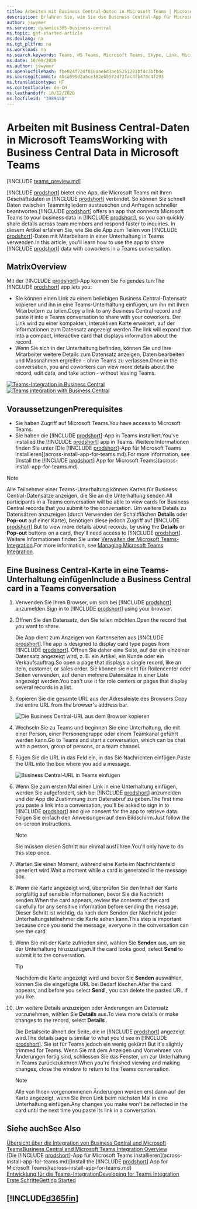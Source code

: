 ```yaml
---
title: Arbeiten mit Business Central-Daten in Microsoft Teams | Microsoft Docs
description: Erfahren Sie, wie Sie die Business Central-App für Microsoft Teams verwenden.
author: jswymer
ms.service: dynamics365-business-central
ms.topic: get-started-article
ms.devlang: na
ms.tgt_pltfrm: na
ms.workload: na
ms.search.keywords: Teams, MS Teams, Microsoft Teams, Skype, Link, Microsoft 365, collaborate, collaboration, teamwork
ms.date: 10/08/2020
ms.author: jswymer
ms.openlocfilehash: fbe024f724f018aae6d3aeb5251281bf4c3bfbde
ms.sourcegitcommit: 4bca699d2a5ce182eb5572d72fac4fb478c4f293
ms.translationtype: HT
ms.contentlocale: de-CH
ms.lasthandoff: 10/12/2020
ms.locfileid: "3989450"
---
```

# <a name="working-with-business-central-data-in-microsoft-teams"></a><span data-ttu-id="680f4-103">Arbeiten mit Business Central-Daten in Microsoft Teams</span><span class="sxs-lookup"><span data-stu-id="680f4-103">Working with Business Central Data in Microsoft Teams</span></span>

[!INCLUDE [teams_preview.md](includes/teams_preview.md)]

<span data-ttu-id="680f4-104">[!INCLUDE [prodshort](includes/prodshort.md)] bietet eine App, die Microsoft Teams mit Ihren Geschäftsdaten in [!INCLUDE [prodshort](includes/prodshort.md)] verbindet. So können Sie schnell Daten zwischen Teammitgliedern austauschen und Anfragen schneller beantworten.</span><span class="sxs-lookup"><span data-stu-id="680f4-104">[!INCLUDE [prodshort](includes/prodshort.md)] offers an app that connects Microsoft Teams to your business data in [!INCLUDE [prodshort](includes/prodshort.md)], so you can quickly share details across team members and respond faster to inquiries.</span></span> <span data-ttu-id="680f4-105">In diesem Artikel erfahren Sie, wie Sie die App zum Teilen von [!INCLUDE [prodshort](includes/prodshort.md)]-Daten mit Mitarbeitern in einer Unterhaltung in Teams verwenden.</span><span class="sxs-lookup"><span data-stu-id="680f4-105">In this article, you'll learn how to use the app to share [!INCLUDE [prodshort](includes/prodshort.md)] data with coworkers in a Teams conversation.</span></span>

## <a name="overview"></a><span data-ttu-id="680f4-106">Matrix</span><span class="sxs-lookup"><span data-stu-id="680f4-106">Overview</span></span>

<span data-ttu-id="680f4-107">Mit der [!INCLUDE [prodshort](includes/prodshort.md)]-App können Sie Folgendes tun:</span><span class="sxs-lookup"><span data-stu-id="680f4-107">The [!INCLUDE [prodshort](includes/prodshort.md)] app lets you:</span></span>

- <span data-ttu-id="680f4-108">Sie können einen Link zu einem beliebigen Business Central-Datensatz kopieren und ihn in eine Teams-Unterhaltung einfügen, um ihn mit Ihren Mitarbeitern zu teilen.</span><span class="sxs-lookup"><span data-stu-id="680f4-108">Copy a link to any Business Central record and paste it into a Teams conversation to share with your coworkers.</span></span> <span data-ttu-id="680f4-109">Der Link wird zu einer kompakten, interaktiven Karte erweitert, auf der Informationen zum Datensatz angezeigt werden.</span><span class="sxs-lookup"><span data-stu-id="680f4-109">The link will expand that into a compact, interactive card that displays information about the record.</span></span>
- <span data-ttu-id="680f4-110">Wenn Sie sich in der Unterhaltung befinden, können Sie und Ihre Mitarbeiter weitere Details zum Datensatz anzeigen, Daten bearbeiten und Massnahmen ergreifen – ohne Teams zu verlassen.</span><span class="sxs-lookup"><span data-stu-id="680f4-110">Once in the conversation, you and coworkers can view more details about the record, edit data, and take action - without leaving Teams.</span></span>

<span data-ttu-id="680f4-111">[![Teams-Integration in Business Central](media/teams-intro-v3.png)](media/teams-intro-v3.png#lightbox)</span><span class="sxs-lookup"><span data-stu-id="680f4-111">[![Teams integration with Business Central](media/teams-intro-v3.png)](media/teams-intro-v3.png#lightbox)</span></span>

## <a name="prerequisites"></a><span data-ttu-id="680f4-112">Voraussetzungen</span><span class="sxs-lookup"><span data-stu-id="680f4-112">Prerequisites</span></span>

- <span data-ttu-id="680f4-113">Sie haben Zugriff auf Microsoft Teams.</span><span class="sxs-lookup"><span data-stu-id="680f4-113">You have access to Microsoft Teams.</span></span>
- <span data-ttu-id="680f4-114">Sie haben die [!INCLUDE [prodshort](includes/prodshort.md)]-App in Teams installiert.</span><span class="sxs-lookup"><span data-stu-id="680f4-114">You've installed the [!INCLUDE [prodshort](includes/prodshort.md)] app in Teams.</span></span> <span data-ttu-id="680f4-115">Weitere Informationen finden Sie unter [Die [!INCLUDE [prodshort](includes/prodshort.md)]-App für Microsoft Teams installieren](across-install-app-for-teams.md).</span><span class="sxs-lookup"><span data-stu-id="680f4-115">For more information, see [Install the [!INCLUDE [prodshort](includes/prodshort.md)] App for Microsoft Teams](across-install-app-for-teams.md)</span></span>

> [!NOTE]
> <span data-ttu-id="680f4-116">Alle Teilnehmer einer Teams-Unterhaltung können Karten für Business Central-Datensätze anzeigen, die Sie an die Unterhaltung senden.</span><span class="sxs-lookup"><span data-stu-id="680f4-116">All participants in a Teams conversation will be able to view cards for Business Central records that you submit to the conversation.</span></span> <span data-ttu-id="680f4-117">Um weitere Details zu Datensätzen anzuzeigen (durch Verwenden der Schaltflächen **Details** oder **Pop-out** auf einer Karte), benötigen diese jedoch Zugriff auf [!INCLUDE [prodshort](includes/prodshort.md)].</span><span class="sxs-lookup"><span data-stu-id="680f4-117">But to view more details about records, by using the **Details** or **Pop-out** buttons on a card, they'll need access to [!INCLUDE [prodshort](includes/prodshort.md)].</span></span> <span data-ttu-id="680f4-118">Weitere Informationen finden Sie unter [Verwalten der Microsoft Teams-Integration](admin-teams-integration.md#minimum-requirements-1).</span><span class="sxs-lookup"><span data-stu-id="680f4-118">For more information, see [Managing Microsoft Teams Integration](admin-teams-integration.md#minimum-requirements-1).</span></span>
<!--
- People You and your coworkers have the following permissions in [!INCLUDE [prodshort](includes/prodshort.md)]
  - To paste a [!INCLUDE [prodshort](includes/prodshort.md)] link into a Teams conversation and have it expand into a card, you have to have at least permission to view the page and its data.
  - Once a card is submitted into a conversation, any user in that conversation can view that card without having permission to Business Central.
  - For other users to view more details from card, they must also have view permission, as a minimum, to the page and its data. If they want to change data, they'll need modify permissions.

  Setting up permissions is typically done by an administrator. For more information, see [Managing Microsoft Teams Integration](admin-teams-integration.md).-->

## <a name="include-a-business-central-card-in-a-teams-conversation"></a><span data-ttu-id="680f4-119">Eine Business Central-Karte in eine Teams-Unterhaltung einfügen</span><span class="sxs-lookup"><span data-stu-id="680f4-119">Include a Business Central card in a Teams conversation</span></span>

1. <span data-ttu-id="680f4-120">Verwenden Sie Ihren Browser, um sich bei [!INCLUDE [prodshort](includes/prodshort.md)] anzumelden.</span><span class="sxs-lookup"><span data-stu-id="680f4-120">Sign in to [!INCLUDE [prodshort](includes/prodshort.md)] using your browser.</span></span>
2. <span data-ttu-id="680f4-121">Öffnen Sie den Datensatz, den Sie teilen möchten.</span><span class="sxs-lookup"><span data-stu-id="680f4-121">Open the record that you want to share.</span></span>

    <span data-ttu-id="680f4-122">Die App dient zum Anzeigen von Kartenseiten aus [!INCLUDE [prodshort](includes/prodshort.md)].</span><span class="sxs-lookup"><span data-stu-id="680f4-122">The app is designed to display card type pages from [!INCLUDE [prodshort](includes/prodshort.md)].</span></span> <span data-ttu-id="680f4-123">Öffnen Sie daher eine Seite, auf der ein einzelner Datensatz angezeigt wird, z. B. ein Artikel, ein Kunde oder ein Verkaufsauftrag.</span><span class="sxs-lookup"><span data-stu-id="680f4-123">So open a page that displays a single record, like an item, customer, or sales order.</span></span> <span data-ttu-id="680f4-124">Sie können sie nicht für Rollencenter oder Seiten verwenden, auf denen mehrere Datensätze in einer Liste angezeigt werden.</span><span class="sxs-lookup"><span data-stu-id="680f4-124">You can't use it for role centers or pages that display several records in a list.</span></span>

3. <span data-ttu-id="680f4-125">Kopieren Sie die gesamte URL aus der Adressleiste des Browsers.</span><span class="sxs-lookup"><span data-stu-id="680f4-125">Copy the entire URL from the browser's address bar.</span></span>

   ![Die Business Central-URL aus dem Browser kopieren](media/teams-url.png)
4. <span data-ttu-id="680f4-127">Wechseln Sie zu Teams und beginnen Sie eine Unterhaltung, die mit einer Person, einer Personengruppe oder einem Teamkanal geführt werden kann.</span><span class="sxs-lookup"><span data-stu-id="680f4-127">Go to Teams and start a conversation, which can be chat with a person, group of persons, or a team channel.</span></span>

    <!--Teams imposes a few limitations here eg. you cannot unfurl a link during a Voice/Video call :/ We should probably only mention this in a Troubleshooting section (and i hope it will also be fixed soon)-->
5. <span data-ttu-id="680f4-128">Fügen Sie die URL in das Feld ein, in das Sie Nachrichten einfügen.</span><span class="sxs-lookup"><span data-stu-id="680f4-128">Paste the URL into the box where you add a message.</span></span>

   ![Business Central-URL in Teams einfügen](media/teams-paste-url.png)
6. <span data-ttu-id="680f4-130">Wenn Sie zum ersten Mal einen Link in eine Unterhaltung einfügen, werden Sie aufgefordert, sich bei [!INCLUDE [prodshort](includes/prodshort.md)] anzumelden und der App die Zustimmung zum Datenabruf zu geben.</span><span class="sxs-lookup"><span data-stu-id="680f4-130">The first time you paste a link into a conversation, you'll be asked to sign in to [!INCLUDE [prodshort](includes/prodshort.md)] and give consent for the app to retrieve data.</span></span> <span data-ttu-id="680f4-131">Folgen Sie einfach den Anweisungen auf dem Bildschirm.</span><span class="sxs-lookup"><span data-stu-id="680f4-131">Just follow the on-screen instructions.</span></span>

    > [!NOTE]
    > <span data-ttu-id="680f4-132">Sie müssen diesen Schritt nur einmal ausführen.</span><span class="sxs-lookup"><span data-stu-id="680f4-132">You'll only have to do this step once.</span></span>

7. <span data-ttu-id="680f4-133">Warten Sie einen Moment, während eine Karte im Nachrichtenfeld generiert wird.</span><span class="sxs-lookup"><span data-stu-id="680f4-133">Wait a moment while a card is generated in the message box.</span></span>

8. <span data-ttu-id="680f4-134">Wenn die Karte angezeigt wird, überprüfen Sie den Inhalt der Karte sorgfältig auf sensible Informationen, bevor Sie die Nachricht senden.</span><span class="sxs-lookup"><span data-stu-id="680f4-134">When the card appears, review the contents of the card carefully for any sensitive information before sending the message.</span></span> <span data-ttu-id="680f4-135">Dieser Schritt ist wichtig, da nach dem Senden der Nachricht jeder Unterhaltungsteilnehmer die Karte sehen kann.</span><span class="sxs-lookup"><span data-stu-id="680f4-135">This step is important because once you send the message, everyone in the conversation can see the card.</span></span>

9. <span data-ttu-id="680f4-136">Wenn Sie mit der Karte zufrieden sind, wählen Sie **Senden** aus, um sie der Unterhaltung hinzuzufügen.</span><span class="sxs-lookup"><span data-stu-id="680f4-136">If the card looks good, select **Send** to submit it to the conversation.</span></span>

    > [!TIP]
    > <span data-ttu-id="680f4-137">Nachdem die Karte angezeigt wird und bevor Sie **Senden** auswählen, können Sie die eingefügte URL bei Bedarf löschen.</span><span class="sxs-lookup"><span data-stu-id="680f4-137">After the card appears, and before you select **Send** , you can delete the pasted URL if you like.</span></span>

10. <span data-ttu-id="680f4-138">Um weitere Details anzuzeigen oder Änderungen am Datensatz vorzunehmen, wählen Sie **Details** aus.</span><span class="sxs-lookup"><span data-stu-id="680f4-138">To view more details or make changes to the record, select **Details** .</span></span>

    <span data-ttu-id="680f4-139">Die Detailseite ähnelt der Seite, die in [!INCLUDE [prodshort](includes/prodshort.md)] angezeigt wird.</span><span class="sxs-lookup"><span data-stu-id="680f4-139">The details page is similar to what you'd see in [!INCLUDE [prodshort](includes/prodshort.md)].</span></span> <span data-ttu-id="680f4-140">Sie ist für Teams jedoch ein wenig gekürzt.</span><span class="sxs-lookup"><span data-stu-id="680f4-140">But it's slightly trimmed for Teams.</span></span> <span data-ttu-id="680f4-141">Wenn Sie mit dem Anzeigen und Vornehmen von Änderungen fertig sind, schliessen Sie das Fenster, um zur Unterhaltung in Teams zurückzukehren.</span><span class="sxs-lookup"><span data-stu-id="680f4-141">When you're finished viewing and making changes, close the window to return to the Teams conversation.</span></span>

    > [!NOTE]
    > <span data-ttu-id="680f4-142">Alle von Ihnen vorgenommenen Änderungen werden erst dann auf der Karte angezeigt, wenn Sie ihren Link beim nächsten Mal in eine Unterhaltung einfügen.</span><span class="sxs-lookup"><span data-stu-id="680f4-142">Any changes you make won't be reflected in the card until the next time you paste its link in a conversation.</span></span>

## <a name="see-also"></a><span data-ttu-id="680f4-143">Siehe auch</span><span class="sxs-lookup"><span data-stu-id="680f4-143">See Also</span></span>

[<span data-ttu-id="680f4-144">Übersicht über die Integration von Business Central und Microsoft Teams</span><span class="sxs-lookup"><span data-stu-id="680f4-144">Business Central and Microsoft Teams Integration Overview</span></span>](across-teams-overview.md)  
<span data-ttu-id="680f4-145">[Die [!INCLUDE [prodshort](includes/prodshort.md)]-App für Microsoft Teams installieren](across-install-app-for-teams.md)</span><span class="sxs-lookup"><span data-stu-id="680f4-145">[Install the [!INCLUDE [prodshort](includes/prodshort.md)] App for Microsoft Teams](across-install-app-for-teams.md)</span></span>  
[<span data-ttu-id="680f4-146">Entwicklung für die Teams-Integration</span><span class="sxs-lookup"><span data-stu-id="680f4-146">Developing for Teams Integration</span></span>](/dynamics365/business-central/dev-itpro/developer/devenv-develop-for-teams)  
[<span data-ttu-id="680f4-147">Erste Schritte</span><span class="sxs-lookup"><span data-stu-id="680f4-147">Getting Started</span></span>](product-get-started.md)  

## [!INCLUDE[d365fin](includes/free_trial_md.md)]  
